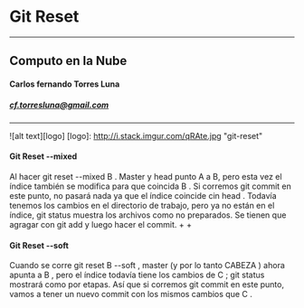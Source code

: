 Git Reset
==============================
----
## Computo en la Nube
#### Carlos fernando Torres Luna
##### cf.torresluna@gmail.com 

---
![alt text][logo]
[logo]: http://i.stack.imgur.com/qRAte.jpg "git-reset"

#### Git Reset --mixed
Al hacer git reset --mixed B . Master y head punto A a B, pero esta vez el índice también se modifica para que coincida B . Si corremos git commit en este punto, no pasará nada ya que el índice coincide cin head . Todavía tenemos los cambios en el directorio de trabajo, pero ya no están en el índice, git status muestra los archivos como no preparados. Se tienen que agragar con git add y luego hacer el commit.
+
+
#### Git Reset --soft
Cuando se corre git reset B --soft , master (y por lo tanto CABEZA ) ahora apunta a B , pero el índice todavía tiene los cambios de C ; git status mostrará como por etapas. Así que si corremos git commit en este punto, vamos a tener un nuevo commit con los mismos cambios que C .

